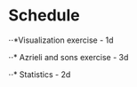 # Schedule

⋅⋅*Visualization exercise - 1d

⋅⋅* Azrieli and sons exercise - 3d

⋅⋅* Statistics - 2d
